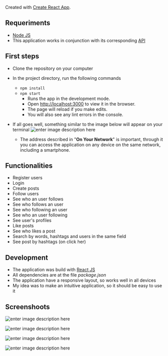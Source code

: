 Created with [Create React App](https://github.com/facebook/create-react-app).

## Requeriments

 - [Node JS](https://nodejs.org/en/)
 - This application works in conjunction with its corresponding [API](https://github.com)

## First steps
- Clone the repository on your computer	
- In the project directory, run the following commands
	- `npm install`
	- `npm start`
		- Runs the app in the development mode. 
		- Open [http://localhost:3000](http://localhost:3000) to view it in the browser.
		- The page will reload if you make edits.
		- You will also see any lint errors in the console.
 - If all goes well, something similar to the image below will appear on your terminal
 ![enter image description here](https://i.postimg.cc/Dy79s4K5/Screenshot-from-2018-12-04-21-16-18.png)
	 
	 - The address described in "**On Your Network**" is important, through it you can access the application on any device on the same network, including a smartphone.

## Functionalities
- Register users
- Login
- Create posts
- Follow users
- See who an user follows
- See who follows an user
- See who following an user
- See who an user following
- See user's profiles
- Like posts
- See who likes a post
- Search by words, hashtags and users in the same field
- See post by hashtags (on click her)

## Development
- The application was build with [React JS](https://reactjs.org/)
- All dependencies are at the file *package.json*
- The application have a responsive layout, so works well in all devices
- My idea was to make an intuitive application, so it should be easy to use it

## Screenshoots
![enter image description here](https://i.postimg.cc/zvqR8FH9/Screenshot-from-2018-12-04-20-52-58.png)

![enter image description here](https://i.postimg.cc/QxxWzS37/Screenshot-from-2018-12-04-20-55-29.png)

![enter image description here](https://i.postimg.cc/63fyj4bz/Screenshot-from-2018-12-04-20-53-04.png)

![enter image description here](https://i.postimg.cc/fb4yMf6B/Screenshot-from-2018-12-04-20-53-34.png)
